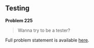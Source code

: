 Testing
-------

**Problem 225**

> Wanna try to be a tester?

Full problem statement is available [here][mirror].

[mirror]: https://github.com/rdtsc/codeeval-problem-statements/tree/master/easy/225-testing/
          "View Problem Statement Mirror"
